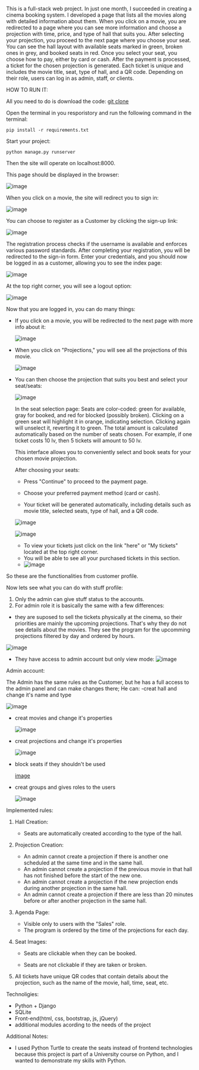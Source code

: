 This is a full-stack web project. In just one month, I succeeded in creating a cinema booking system. I developed a page that lists all the movies along with detailed information about them. When you click on a movie, you are redirected to a page where you can see more information and choose a projection with time, price, and type of hall that suits you. After selecting your projection, you proceed to the next page where you choose your seat. You can see the hall layout with available seats marked in green, broken ones in grey, and booked seats in red. Once you select your seat, you choose how to pay, either by card or cash. After the payment is processed, a ticket for the chosen projection is generated. Each ticket is unique and includes the movie title, seat, type of hall, and a QR code.
Depending on their role, users can log in as admin, staff, or clients.


HOW TO RUN IT:

All you need to do is download the code:
    [git clone ](https://github.com/NelinaT/Cinema.git)

Open the terminal in you resporistory and run the following command in the terminal:
    
    pip install -r requirements.txt

Start your project:

    python manage.py runserver

Then the site will operate on localhost:8000.

This page should be displayed in the browser:

![image](https://github.com/NelinaT/Cinema/assets/90975870/569ad6f4-a40c-4259-b149-3492266086f4)

When you click on a movie, the site will redirect you to sign in:

![image](https://github.com/NelinaT/Cinema/assets/90975870/00397707-42c5-4ef0-8966-72aecd06279c)

You can choose to register as a Customer by clicking the sign-up link:

![image](https://github.com/NelinaT/Cinema/assets/90975870/761e8400-16b3-475d-b6b7-065e6bc8c33b)

The registration process checks if the username is available and enforces various password standards. 
After completing your registration, you will be redirected to the sign-in form. Enter your credentials, and you should now be logged in as a customer, allowing you to see the index page:

![image](https://github.com/NelinaT/Cinema/assets/90975870/3333173b-9dc9-4071-856f-5af8301e2e24)

At the top right corner, you will see a logout option:

![image](https://github.com/NelinaT/Cinema/assets/90975870/e08ec9e6-9603-490c-806b-ee853935c9ff)

Now that you are logged in, you can do many things:
  - If you click on a movie, you will be redirected to the next page with more info about it:
   
    ![image](https://github.com/NelinaT/Cinema/assets/90975870/ff56e762-2c52-4971-ba35-f0273ea0aea6)
    
  - When you click on "Projections," you will see all the projections of this movie.
   
    ![image](https://github.com/NelinaT/Cinema/assets/90975870/430127c6-cfcd-47d9-970c-0278bd0c3d2d)
    
  - You can then choose the projection that suits you best and select your seat/seats:
    
    ![image](https://github.com/NelinaT/Cinema/assets/90975870/7e464a4d-f94c-4f0c-8e8a-97afac58f8cc)

     In the seat selection page:
        Seats are color-coded: green for available, gray for booked, and red for blocked (possibly broken).
      Clicking on a green seat will highlight it in orange, indicating selection. Clicking again will unselect it, reverting it to green.
      The total amount is calculated automatically based on the number of seats chosen. For example, if one ticket costs 10 lv, then 5 tickets will amount to 50 lv.
    
    This interface allows you to conveniently select and book seats for your chosen movie projection.

    
    After choosing your seats:
    
      - Press "Continue" to proceed to the payment page.
    
      - Choose your preferred payment method (card or cash).
    
      - Your ticket will be generated automatically, including details such as movie title, selected seats, type of hall, and a QR code.

     ![image](https://github.com/NelinaT/Cinema/assets/90975870/3ea31c8c-6d18-4c50-8968-4caf3445e92b)
      
       ![image](https://github.com/NelinaT/Cinema/assets/90975870/fb934f7e-f1c3-4894-b3f2-4a603e3f1b4b)

    - To view your tickets just click on the link "here" or "My tickets" located at the top right corner.
    - You will be able to see all your purchased tickets in this section.
    - ![image](https://github.com/NelinaT/Cinema/assets/90975870/25b5f115-21ad-45c7-8175-7c2ad17acf70)

So these are the functionalities from customer profile.

 Now lets see what you can do with stuff profile:
1. Only the admin can give stuff status to the accounts.
2. For admin role it is basically the same with a few differences:
  - they are suposed to sell the tickets physically at the cinema, so their priorities are mainly the upcoming projections.
    That's why they do not see details about the movies.
    They see the program for the upcomming projections filtered by day and ordered by hours.
    
   ![image](https://github.com/NelinaT/Cinema/assets/90975870/922afa1e-4ecc-4823-b4a8-5a4c3a48dbfa)
   
  - They have access to admin account but only view mode:
    ![image](https://github.com/NelinaT/Cinema/assets/90975870/d24d3eb0-dc58-4725-9ee3-5a2c67b252e7)

Admin account:

The Admin has the same rules as the Customer, but he has a full access to the admin panel and can make changes there;
He can:
  -creat hall and change it's name and type
  
  ![image](https://github.com/NelinaT/Cinema/assets/90975870/f2c8b608-3646-4055-9ac3-f026ea3c1e2c)

  - creat movies and change it's properties

    ![image](https://github.com/NelinaT/Cinema/assets/90975870/d497db7d-a65e-4c8c-8be2-b7a0fb37a7e3)

  - creat projections and change it's properties

    ![image](https://github.com/NelinaT/Cinema/assets/90975870/9e4551b3-5be9-4aa4-b682-190b2b9d5371)
    
  -  block seats if they shouldn't be used
     
     [image](https://github.com/NelinaT/Cinema/assets/90975870/934d9e6a-38b1-4ec5-b26a-c567af9114e9)

  - creat groups and gives roles to the users

    ![image](https://github.com/NelinaT/Cinema/assets/90975870/f1d60ee1-90b2-4624-83c0-c6df9f9aae31)

Implemented rules:
1. Hall Creation:
     - Seats are automatically created according to the type of the hall.
3. Projection Creation:
    - An admin cannot create a projection if there is another one scheduled at the same time and in the same hall.
    - An admin cannot create a projection if the previous movie in that hall has not finished before the start of the new one.
    - An admin cannot create a projection if the new projection ends during another projection in the same hall.
    - An admin cannot create a projection if there are less than 20 minutes before or after another projection in the same hall.
    
4. Agenda Page:
   - Visible only to users with the "Sales" role.
   - The program is ordered by the time of the projections for each day.
     
5. Seat Images:

    - Seats are clickable when they can be booked.
   
    - Seats are not clickable if they are taken or broken.
   
7. All tickets have unique QR codes that contain details about the projection, such as the name of the movie, hall, time, seat, etc.

Technoligies:
  - Python + Django
  - SQLite
  - Front-end(html, css, bootstrap, js, jQuery)
  - additional modules acording to the needs of the project

Additional Notes:
 - I used Python Turtle to create the seats instead of frontend technologies because this project is part of a University course on Python, and I wanted to demonstrate my skills with Python.

    













